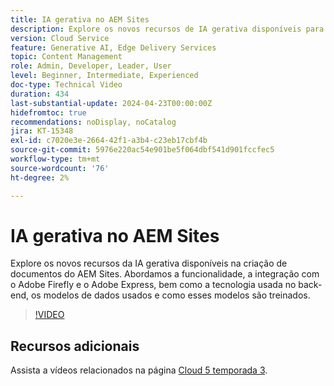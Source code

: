```yaml
---
title: IA gerativa no AEM Sites
description: Explore os novos recursos de IA gerativa disponíveis para a criação de documentos no AEM.
version: Cloud Service
feature: Generative AI, Edge Delivery Services
topic: Content Management
role: Admin, Developer, Leader, User
level: Beginner, Intermediate, Experienced
doc-type: Technical Video
duration: 434
last-substantial-update: 2024-04-23T00:00:00Z
hidefromtoc: true
recommendations: noDisplay, noCatalog
jira: KT-15348
exl-id: c7020e3e-2664-42f1-a3b4-c23eb17cbf4b
source-git-commit: 5976e220ac54e901be5f064dbf541d901fccfec5
workflow-type: tm+mt
source-wordcount: '76'
ht-degree: 2%

---
```


# IA gerativa no AEM Sites

Explore os novos recursos da IA gerativa disponíveis na criação de documentos do AEM Sites. Abordamos a funcionalidade, a integração com o Adobe Firefly e o Adobe Express, bem como a tecnologia usada no back-end, os modelos de dados usados e como esses modelos são treinados.

>[!VIDEO](https://video.tv.adobe.com/v/3428436/?learn=on)

## Recursos adicionais

Assista a vídeos relacionados na página [Cloud 5 temporada 3](../cloud5-season-3.md).
